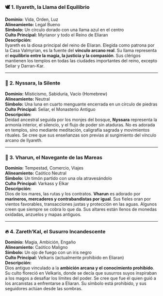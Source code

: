 ### 🕊️ **1. Ilyareth, la Llama del Equilibrio**

**Dominio:** Vida, Orden, Luz  
**Alineamiento:** Legal Bueno  
**Símbolo:** Un círculo dorado con una llama azul en el centro  
**Culto Principal:** Myrianor y todo el Reino de Eliaran  
**Descripción:**  
Ilyareth es la diosa principal del reino de Eliaran. Elegida como patrona por la Casa Valmyrian, es la fuente del **vínculo arcano real**. Su llama representa el **equilibrio entre la magia, la justicia y la compasión**. Sus clérigos mantienen los templos en todas las ciudades importantes del reino, excepto Seliar y Darran-Kar.

---

### 🌙 **2. Nyssara, la Silente**

**Dominio:** Misticismo, Sabiduría, Vacío (Homebrew)  
**Alineamiento:** Neutral  
**Símbolo:** Una luna en cuarto menguante encerrada en un círculo de piedras  
**Culto Principal:** Seliar, el Monasterio Antiguo  
**Descripción:**  
Deidad ancestral seguida por los monjes del bosque, **Nyssara** representa la armonía interior, el silencio, y el flujo de poder sin ataduras. No es adorada en templos, sino mediante meditación, caligrafía sagrada y movimientos rituales. Se cree que sus enseñanzas son previas al surgimiento del vínculo arcano de Ilyareth.

---

### 🌊 **3. Vharun, el Navegante de las Mareas**

**Dominio:** Tempestad, Comercio, Viajes  
**Alineamiento:** Caótico Neutral  
**Símbolo:** Un timón partido con una ola atravesándolo  
**Culto Principal:** Varkass y Elkar  
**Descripción:**  
Dios de los mares, las rutas y los contratos. **Vharun** es adorado por **marineros, mercaderes y contrabandistas por igual**. Sus fieles oran por vientos favorables, transacciones justas y protección en las aguas. Algunos creen que siempre se cobra lo que da. Sus altares están llenos de monedas oxidadas, anzuelos y mapas antiguos.

---

### 🔥 **4. Zareth’Kal, el Susurro Incandescente**

**Dominio:** Magia, Ambición, Engaño  
**Alineamiento:** Caótico Maligno  
**Símbolo:** Un ojo de fuego con un iris negro  
**Culto Principal:** Velkaris (actualmente prohibido en Eliaran)  
**Descripción:**  
Dios antiguo vinculado a la **ambición arcana y el conocimiento prohibido**. Su culto floreció en Velkaris, donde se decía que susurros suyos inspiraban a los magos a desafiar los límites del poder. Se cree que fue él quien guió a los arcanistas a enfrentarse a Eliaran. Su símbolo está prohibido, y sus seguidores actúan desde las sombras.